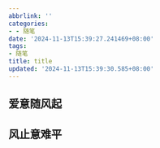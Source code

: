 ```yaml
---
abbrlink: ''
categories:
- - 随笔
date: '2024-11-13T15:39:27.241469+08:00'
tags:
- 随笔
title: title
updated: '2024-11-13T15:39:30.585+08:00'
---
```

## 爱意随风起

## 风止意难平
